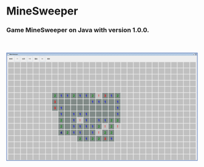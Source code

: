 # MineSweeper
### Game MineSweeper on Java with version 1.0.0.
<br><br>
![MineSweeper1][1]

[1]: /MineSweeper1.png
